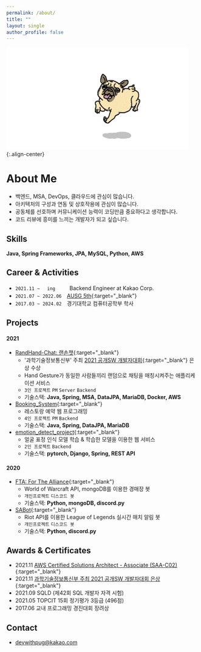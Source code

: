 ```yaml
---
permalink: /about/
title: ""
layout: single
author_profile: false
---
```


![pug](../assets/images/pug.gif){:.align-center}

# About Me

* 백엔드, MSA, DevOps, 클라우드에 관심이 많습니다.
* 아키텍처의 구성과 연동 및 상호작용에 관심이 많습니다.
* 공동체를 선호하며 커뮤니케이션 능력이 코딩만큼 중요하다고 생각합니다.
* 코드 리뷰에 흥미를 느끼는 개발자가 되고 싶습니다.

## Skills

__Java, Spring Frameworks, JPA, MySQL, Python, AWS__

## Career & Activities

* `2021.11 ~ 　ing　　`　Backend Engineer at Kakao Corp.
* `2021.07 ~ 2022.06`　[AUSG 5th](https://ausg.me){:target="_blank"}
* `2017.03 ~ 2024.02`　경기대학교 컴퓨터공학부 학사

## Projects

#### 2021

* [RandHand-Chat: 랜손챗](https://github.com/devwithpug/RandHand-Chat){:target="_blank"}
    - '과학기술정보통신부' 주최 [2021 공개SW 개발자대회](https://www.oss.kr/dev_competition){:target="_blank"} 은상 수상
    - Hand Gesture가 동일한 사람들끼리 랜덤으로 채팅을 매칭시켜주는 애플리케이션 서비스
    - `3인 프로젝트` `PM` `Server` `Backend`
    - 기술스택: __Java, Spring, MSA, DataJPA, MariaDB, Docker, AWS__
* [Booking_System](https://github.com/devwithpug/Booking_System){:target="_blank"}
    - 레스토랑 예약 웹 프로그래밍 
    - `4인 프로젝트` `PM` `Backend`
    - 기술스택: __Java, Spring, DataJPA, MariaDB__
* [emotion_detect_project](https://github.com/devwithpug/emotion_detect_project){:target="_blank"}
    - 얼굴 표정 인식 모델 학습 & 학습한 모델을 이용한 웹 서비스
    - `2인 프로젝트` `Backend`
    - 기술스택: __pytorch, Django, Spring, REST API__

#### 2020

* [FTA: For The Alliance](https://github.com/devwithpug/FTA){:target="_blank"}
    - World of Warcraft API, mongoDB를 이용한 경매장 봇 
    - `개인프로젝트` `디스코드 봇`
    - 기술스택: __Python, mongoDB, discord.py__
* [SABot](https://github.com/devwithpug/SABot){:target="_blank"}
    - Riot API를 이용한 League of Legends 실시간 매치 알림 봇 
    - `개인프로젝트` `디스코드 봇`
    - 기술스택: __Python, discord.py__

## Awards & Certificates

* 2021.11 [AWS Certified Solutions Architect - Associate (SAA-C02)](https://www.credly.com/badges/1414f257-24af-4c1f-a785-087fc004191f/public_url){:target="_blank"}
* 2021.11 [과학기술정보통신부 주최 2021 공개SW 개발자대회 은상](https://www.oss.kr/dev_competition_activities/show/98bf3eb2-ac0c-4b15-902b-784980acd64a){:target="_blank"}
* 2021.09 SQLD (제42회 SQL 개발자 자격 시험)
* 2021.05 TOPCIT 15회 정기평가 3등급 (496점)
* 2017.06 교내 프로그래밍 경진대회 장려상

## Contact

* [devwithpug@kakao.com](mailto:devwithpug@kakao.com)